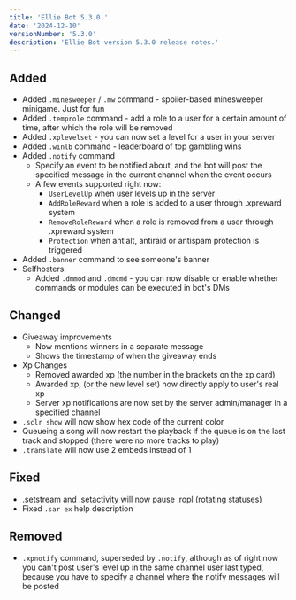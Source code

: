 ```yaml
---
title: 'Ellie Bot 5.3.0.'
date: '2024-12-10'
versionNumber: '5.3.0'
description: 'Ellie Bot version 5.3.0 release notes.'
---
```


## Added

- Added `.minesweeper` /  `.mw` command - spoiler-based minesweeper minigame. Just for fun
- Added `.temprole` command - add a role to a user for a certain amount of time, after which the role will be removed
- Added `.xplevelset` - you can now set a level for a user in your server
- Added `.winlb` command - leaderboard of top gambling wins
- Added `.notify` command
    - Specify an event to be notified about, and the bot will post the specified message in the current channel when the
      event occurs
    - A few events supported right now:
        - `UserLevelUp` when user levels up in the server
        - `AddRoleReward` when a role is added to a user through .xpreward system
        - `RemoveRoleReward` when a role is removed from a user through .xpreward system
        - `Protection` when antialt, antiraid or antispam protection is triggered
- Added `.banner` command to see someone's banner
- Selfhosters:
    - Added `.dmmod` and `.dmcmd` - you can now disable or enable whether commands or modules can be executed in bot's
      DMs

## Changed

- Giveaway improvements
    - Now mentions winners in a separate message
    - Shows the timestamp of when the giveaway ends
- Xp Changes
    - Removed awarded xp (the number in the brackets on the xp card)
    - Awarded xp, (or the new level set) now directly apply to user's real xp
    - Server xp notifications are now set by the server admin/manager in a specified channel
- `.sclr show` will now show hex code of the current color
- Queueing a song will now restart the playback if the queue is on the last track and stopped (there were no more tracks
  to play)
- `.translate` will now use 2 embeds instead of 1

## Fixed

- .setstream and .setactivity will now pause .ropl (rotating statuses)
- Fixed `.sar ex` help description

## Removed

- `.xpnotify` command, superseded by `.notify`, although as of right now you can't post user's level up in the same
  channel user last typed, because you have to specify a channel where the notify messages will be posted